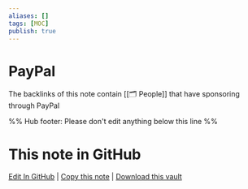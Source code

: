 ```yaml
---
aliases: []
tags: [MOC]
publish: true
---
```


# PayPal

The backlinks of this note contain [[🗂️ People]] that have sponsoring through PayPal

%% Hub footer: Please don't edit anything below this line %%

# This note in GitHub

<span class="git-footer">[Edit In GitHub](https://github.dev/obsidian-community/obsidian-hub/blob/main/05%20-%20Concepts/PayPal.md "git-hub-edit-note") | [Copy this note](https://raw.githubusercontent.com/obsidian-community/obsidian-hub/main/05%20-%20Concepts/PayPal.md "git-hub-copy-note") | [Download this vault](https://github.com/obsidian-community/obsidian-hub/archive/refs/heads/main.zip "git-hub-download-vault") </span>
